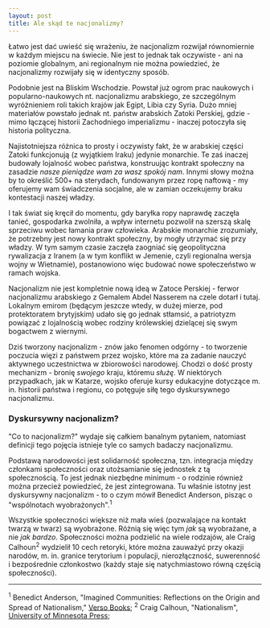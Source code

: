 ```yaml
---
layout: post
title: Ale skąd te nacjonalizmy?
---
```


Łatwo jest dać uwieść się wrażeniu, że nacjonalizm rozwijał równomiernie w każdym miejscu na świecie. Nie jest to jednak tak oczywiste - ani na poziomie globalnym, ani regionalnym nie można powiedzieć, że nacjonalizmy rozwijały się w identyczny sposób. 

Podobnie jest na Bliskim Wschodzie. Powstał już ogrom prac naukowych i popularno-naukowych nt. nacjonalizmu arabskiego, ze szczególnym wyróżnieniem roli takich krajów jak Egipt, Libia czy Syria. Dużo mniej materiałów powstało jednak nt. państw arabskich Zatoki Perskiej, gdzie - mimo łączącej historii Zachodniego imperializmu - inaczej potoczyła się historia polityczna. 

Najistotniejsza różnica to prosty i oczywisty fakt, że w arabskiej części Zatoki funkcjonują (z wyjątkiem Iraku) jedynie monarchie. Te zaś inaczej budowały lojalność wobec państwa, konstruując kontrakt społeczny na zasadzie _nasze pieniądze wam za wasz spokój nam_. Innymi słowy można by to określić 500+ na sterydach, fundowanym przez ropę naftową - my oferujemy wam świadczenia socjalne, ale w zamian oczekujemy braku kontestacji naszej władzy. 

I tak świat się kręcił do momentu, gdy baryłka ropy naprawdę zaczęła tanieć, gospodarka zwolniła, a wpływ internetu pozwolił na szerszą skalę sprzeciwu wobec łamania praw człowieka. Arabskie monarchie zrozumiały, że potrzebny jest nowy kontrakt społeczny, by mogły utrzymać się przy władzy. W tym samym czasie zaczęła zaogniać się geopolityczna rywalizacja z Iranem (a w tym konflikt w Jemenie, czyli regionalna wersja wojny w Wietnamie), postanowiono więc budować nowe społeczeństwo w ramach wojska. 

Nacjonalizm nie jest kompletnie nową ideą w Zatoce Perskiej - ferwor nacjonalizmu arabskiego z Gemalem Abdel Nasserem na czele dotarł i tutaj. Lokalnym emirom (będącym jeszcze wtedy, w dużej mierze, pod protektoratem brytyjskim) udało się go jednak stłamsić, a patriotyzm powiązać z lojalnością wobec rodziny królewskiej dzielącej się swym bogactwem z wiernymi. 

Dziś tworzony nacjonalizm - znów jako fenomen odgórny - to tworzenie poczucia więzi z państwem przez wojsko, które ma za zadanie nauczyć aktywnego uczestnictwa w zbiorowości narodowej. Chodzi o dość prosty mechanizm - bronię _swojego_ kraju, któremu _służę_. W niektórych przypadkach, jak w Katarze, wojsko oferuje kursy edukacyjne dotyczące m. in. historii państwa i regionu, co potęguje siłę tego dyskursywnego nacjonalizmu. 

### Dyskursywny nacjonalizm?

"Co to nacjonalizm?" wydaje się całkiem banalnym pytaniem, natomiast definicji tego pojęcia istnieje tyle co samych badaczy nacjonalizmu. 

Podstawą narodowości jest solidarność społeczna, tzn. integracja między członkami społeczności oraz utożsamianie się jednostek z tą społecznością. To jest jednak niezbędne minimum - o rodzinie również można przecież powiedzieć, że jest zintegrowana. Tu właśnie istotny jest dyskursywny nacjonalizm - to o czym mówił Benedict Anderson, pisząc o "wspólnotach wyobrażonych".<sup>1</sup>

Wszystkie społeczności większe niż mała wieś (pozwalające na kontakt twarzą w twarz) są wyobrażone. Różnią się więc tym _jak_ są wyobrażane, a nie _jak bardzo_. Społeczności można podzielić na wiele rodzajów, ale Craig Calhoun<sup>2</sup> wydzielił 10 cech retoryki, które można zauważyć przy okazji narodów, m. in. granice terytorium i populacji, nierozłączność, suwerenność i bezpośrednie członkostwo (każdy staje się natychmiastowo równą częścią społeczności). 

---

<sup>1</sup> Benedict Anderson, "Imagined Communities: Reflections on the Origin and Spread of Nationalism," [Verso Books](https://www.versobooks.com/books/2259-imagined-communities);
<sup>2</sup> Craig Calhoun, "Nationalism", [University of Minnesota Press](https://www.upress.umn.edu/book-division/books/nationalism);
